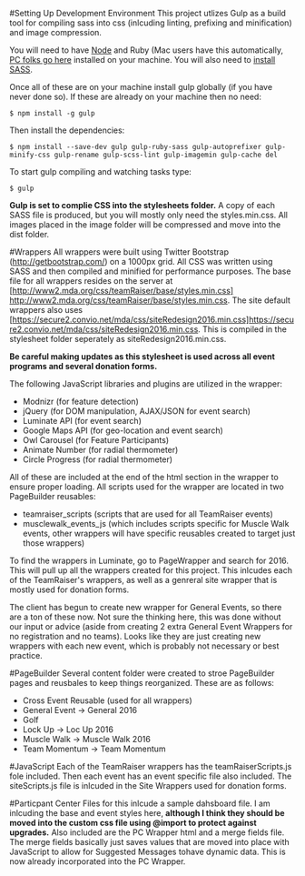 #Setting Up Development Environment
This project utlizes Gulp as a build tool for compiling sass into css (inlcuding linting, prefixing and minification) and image compression. 

You will need to have [Node](https://nodejs.org/en/) and Ruby (Mac users have this automatically, [PC folks go here](https://www.ruby-lang.org/en/documentation/installation/) installed on your machine. You will also need to [install SASS](http://sass-lang.com/install). 

Once all of these are on your machine install gulp globally (if you have never done so). If these are already on your machine then no need:

	$ npm install -g gulp

Then install the dependencies:

	$ npm install --save-dev gulp gulp-ruby-sass gulp-autoprefixer gulp-minify-css gulp-rename gulp-scss-lint gulp-imagemin gulp-cache del

To start gulp compiling and watching tasks type: 

	$ gulp

**Gulp is set to complie CSS into the stylesheets folder.** A copy of each SASS file is produced, but you will mostly only need the styles.min.css. All images placed in the image folder will be compressed and move into the dist folder.


#Wrappers
All wrappers were built using Twitter Bootstrap (http://getbootstrap.com/) on a 1000px grid. All CSS was written using SASS and then compiled and minified for performance purposes. The base file for all wrappers resides on the server at [http://www2.mda.org/css/teamRaiser/base/styles.min.css] http://www2.mda.org/css/teamRaiser/base/styles.min.css. The site default wrappers also uses [https://secure2.convio.net/mda/css/siteRedesign2016.min.css]https://secure2.convio.net/mda/css/siteRedesign2016.min.css. This is compiled in the stylesheet folder seperately as siteRedesign2016.min.css.

**Be careful making updates as this stylesheet is used across all event programs and several donation forms.**

The following JavaScript libraries and plugins are utilized in the wrapper: 
*	Modnizr (for feature detection)
*	jQuery (for DOM manipulation, AJAX/JSON for event search) 
*	Luminate API (for event search)
*	Google Maps API (for geo-location and event search)
*	Owl Carousel (for Feature Participants)
*	Animate Number (for radial thermometer)
*	Circle Progress (for radial thermometer)

All of these are included at the end of the html section in the wrapper to ensure proper loading. All scripts used for the wrapper are located in two PageBuilder reusables:
*	teamraiser_scripts (scripts that are used for all TeamRaiser events)
*	musclewalk_events_js (which includes scripts specific for Muscle Walk events, other wrappers will have specific reusables created to target just those wrappers)

To find the wrappers in Luminate, go to PageWrapper and search for 2016. This will pull up all the wrappers created for this project. This inlcudes each of the TeamRaiser's wrappers, as well as a genreral site wrapper that is mostly used for donation forms. 

The client has begun to create new wrapper for General Events, so there are a ton of these now. Not sure the thinking here, this was done without our input or advice (aside from creating 2 extra General Event Wrappers for no registration and no teams). Looks like they are just creating new wrappers with each new event, which is probably not necessary or best practice.


#PageBuilder
Several content folder were created to stroe PageBuilder pages and reusbales to keep things reorganized. These are as follows:
*	Cross Event Reusable (used for all wrappers) 
*	General Event -> General 2016
*	Golf
*	Lock Up -> Loc Up 2016
*	Muscle Walk -> Muscle Walk 2016
*	Team Momentum -> Team Momentum


#JavaScript
Each of the TeamRaiser wrappers has the teamRaiserScripts.js fole included. Then each event has an event specific file also included. The siteScripts.js file is inlcuded in the Site Wrappers used for donation forms.

#Particpant Center
Files for this inlcude a sample dahsboard file. I am inlcuding the base and event styles here, **although I think they should be moved into the custom css file using @import to protect against upgrades.** Also included are the PC Wrapper html and a merge fields file. The merge fields basically just saves values that are moved into place with JavaScript to allow for Suggested Messages tohave dynamic data. This is now already incorporated into the PC Wrapper.


